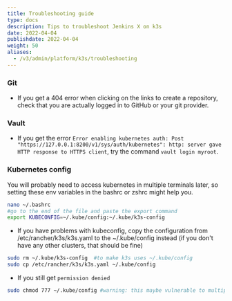 ```yaml
---
title: Troubleshooting guide
type: docs
description: Tips to troubleshoot Jenkins X on k3s
date: 2022-04-04
publishdate: 2022-04-04
weight: 50
aliases:
  - /v3/admin/platform/k3s/troubleshooting
---
```


### Git
- If you get a 404 error when clicking on the links to create a repository, check that you are actually logged in to GitHub or your git provider.



### Vault
- If you get the error `Error enabling kubernetes auth: Post "https://127.0.0.1:8200/v1/sys/auth/kubernetes": http: server gave HTTP response to HTTPS client`, try the command `vault login myroot`.

### Kubernetes config

You will probably need to access kubernetes in multiple terminals later, so setting these env variables in the bashrc or zshrc might help you.

```bash
nano ~/.bashrc
#go to the end of the file and paste the export command
export KUBECONFIG=~/.kube/config:~/.kube/k3s-config
```

- If you have problems with kubeconfig, copy the configuration from /etc/rancher/k3s/k3s.yaml to the ~/.kube/config instead (if you don't have any other clusters, that should be fine)
```bash
sudo rm ~/.kube/k3s-config  #to make k3s uses ~/.kube/config
sudo cp /etc/rancher/k3s/k3s.yaml ~/.kube/config
```
- If you still get `permission denied`
```bash
sudo chmod 777 ~/.kube/config #warning: this maybe vulnerable to multiple users
```
